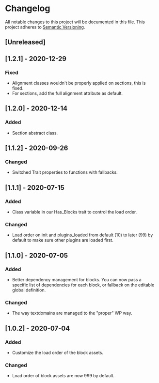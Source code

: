 # Changelog

All notable changes to this project will be documented in this file. This project adheres to [Semantic Versioning](https://semver.org/spec/v2.0.0.html).

## [Unreleased]

## [1.2.1] - 2020-12-29

### Fixed

-   Alignment classes wouldn't be properly applied on sections, this is fixed.
-   For sections, add the full alignment attribute as default.

## [1.2.0] - 2020-12-14

### Added

-   Section abstract class.

## [1.1.2] - 2020-09-26

### Changed

-   Switched Trait properties to functions with fallbacks.

## [1.1.1] - 2020-07-15

### Added

-   Class variable in our Has_Blocks trait to control the load order.

### Changed

-   Load order on init and plugins_loaded from default (10) to later (99) by default to make sure other plugins are loaded first.

## [1.1.0] - 2020-07-05

### Added

-   Better dependency management for blocks. You can now pass a specific list of dependencies for each block, or fallback on the editable global definition.

### Changed

-   The way textdomains are managed to the "proper" WP way.

## [1.0.2] - 2020-07-04

### Added

-   Customize the load order of the block assets.

### Changed

-   Load order of block assets are now 999 by default.

